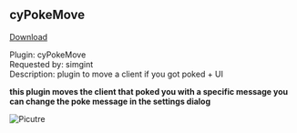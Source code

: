 ## cyPokeMove
<a href="https://github.com/cydolo/cyPlugins/releases/tag/cypl-pokemove-b1.3" target="_blank">Download</a>

Plugin: cyPokeMove  
Requested by: simgint  
Description: plugin to move a client if you got poked + UI

**this plugin moves the client that poked you with a specific message you can change the poke message in the settings dialog**

![Picutre](https://files.catbox.moe/g3do6x.png)
